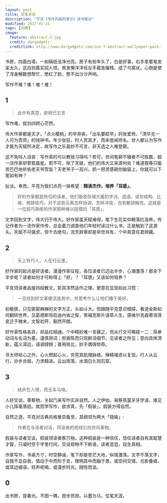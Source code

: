 ```yaml
---
layout: post
title: 仗笔天涯
description: "平克《写作风格的意识》读书笔记"
modified: 2017-03-21
tags: [折腾]
image:
  feature: abstract-3.jpg
  credit: dargadgetz
  creditlink: http://www.dargadgetz.com/ios-7-abstract-wallpaper-pack-for-iphone-5-and-ipod-touch-retina/
---
```



书房，四面白墙，一如稿纸洁净光亮。房子有些年头了，白是好事。右手拿着笔发呆太久，这白则着实招人烦。黑发懒洋洋任左手着急摧残，成了鸟窝状。心倒是使了浑身解数想帮忙，憋红了脸，憋不出沙沙声响。

写作不难？难！难！难！

## 1

>此中有真意，欲辨已忘言

写作难，拔剑四顾心茫然。

伟大作家都是天才。「点火樱桃」的辛弃疾，「出名要趁早」的张爱玲，「清华无一人可为吾师」的钱钟书。年少张狂，时人赏其才，而未尝闻师名。世人都认为写作才能为天赋所决定，故写作之乐虽妙不可言，非天选之人难登巅。

这不免叫人沮丧：写作真的可以教授习得吗？若可，世间笔耕不辍者不可胜数，超一流作家却寥若晨星。若不可，除了天赋，他们的伟大又来源何处？难道我等只能苦巴巴地祈佑老天爷赏饭？天老爷子一高兴，抓一把灵感砸你脑袋上，你就可以下笔如有神？

扯淡。幸而，平克为我们点亮一抹希望：**精读杰作，培养「耳感」**。

>好的作家都是热切的读者，他们吸收存储大量的字词、成语、语言结构、比喻、修辞技巧，对于这些元素怎样协调，怎样冲突，也有敏锐触觉。这就是一位技巧熟练的作家那种难以捉摸的「耳感」。

文字回到文字，伟大归于伟大。好作家虽天赋难得，笔下生花实仰赖落红滋养。传记作者为一流作家作传，总会着力调查他们年轻时读过什么书，正是触到了这源头。天赋不可强求，但千古绝句，流芳辞章却是举世共有，个中真意任君辨藏。

## 2

>天上有行人，人在行云里。

好作家的起点是好读者。漫漫作家征程，各位读者已迈出半步，心潮激荡！那余下半步呢？读者如何才可称得上「好」？「耳感」又该如何培养？

平克领读者品鉴四段散文，彰其浑然运作之理，更意在显现如此习惯：

>一旦找到好文章便流连其中，并思考什么让他们臻于美好。

初极狭，只见密密麻麻的文字方正，头如斗大。但跟随平克意识细探，看道金斯如何翻转世界，见葛德斯坦启迪内省之智，笑福克斯片语萃人生，感维尔克森寄浩荡变迁于微末，文智初开，豁然开朗。

好作家性格各异，却品位相通。个中精妙难一言蔽之，但从行文可略窥一二：简单动词与名词为基，谨慎用词；拒直陈而只现鲜活细节，见读者之所见；意向具体清新，蕴义深远，语调铿锵；善用排比，妙手偶得惊奇。

寻大师呕心之作，心火燃起心火，穷究其肌理脉络，殚精竭虑以复现。行人从云行，亦步亦趋，力求精进。云出雨落，水滴日久则石穿。

## 3

>结庐在人境，而无车马喧。

人好交谈，善察物，关起门来写作实非自然。人之伊始，易察孩童牙牙学语，难见小儿挥毫落纸。故而学写作，欲求真，先「假装」，假装方得自然。

自然之道，平克对古典风格推崇备至，其纲领为两大「隐喻」:

>作者在与读者对话，将读者的视线引向世间事物。

假装与读者交谈，假装领读者察万物。这种假装是一种信任，信任读者自有其聪慧才智，只凝时空于字里行间，交谈观物不下断语，读者芸芸，自生真相。

作家写作，书桌方寸，时空静谧，笔下却是苍茫大地，纵情激荡。文字不落文字，自我不显自我，情动于中而形于言，理明其中而融于景。或空间交错，光影叠嶂，或耳边细语，轻声呢喃，或漫步时光，随性而谈。

## 0

出书房，尝春光。不困一隅，首步昂昂。以墨为马，仗笔天涯。 



